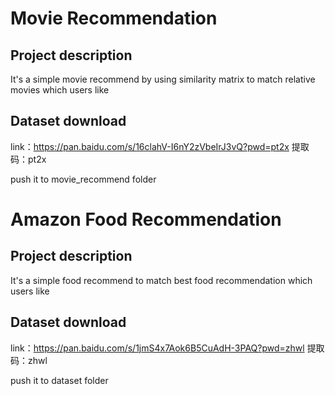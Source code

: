 # Movie Recommendation

## Project description

It's a simple movie recommend by using similarity matrix to match relative movies which users like

## Dataset download
link：https://pan.baidu.com/s/16clahV-I6nY2zVbeIrJ3vQ?pwd=pt2x    提取码：pt2x 

push it to movie_recommend folder

# Amazon Food Recommendation

## Project description

It's a simple food recommend to match best food recommendation which users like

## Dataset download
link：https://pan.baidu.com/s/1jmS4x7Aok6B5CuAdH-3PAQ?pwd=zhwl   提取码：zhwl 

push it to dataset folder